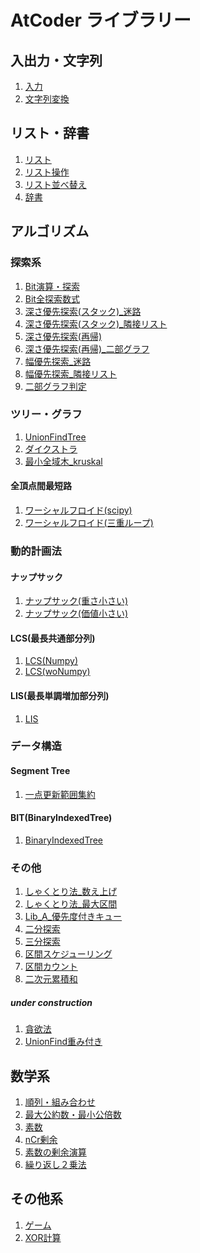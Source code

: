 # AtCoder ライブラリー
## 入出力・文字列
1. [入力](file:/home/ibtosm/work/zgit/atcoder_lib_py/Lib_0_入力.py)
3. [文字列変換](file:/home/ibtosm/work/zgit/atcoder_lib_py/Lib_0_文字列変換.py)
## リスト・辞書
1. [リスト](file:/home/ibtosm/work/zgit/atcoder_lib_py/Lib_1_リスト.py)
1. [リスト操作](file:/home/ibtosm/work/zgit/atcoder_lib_py/Lib_1_リスト操作.py)
1. [リスト並べ替え](file:/home/ibtosm/work/zgit/atcoder_lib_py/Lib_1_リスト並べ替え.py)
1. [辞書](file:/home/ibtosm/work/zgit/atcoder_lib_py/Lib_1_辞書.py)

## アルゴリズム
### 探索系
1. [Bit演算・探索](file:/home/ibtosm/work/zgit/atcoder_lib_py/Lib_A_Bit演算・探索.py)
1. [Bit全探索数式](file:/home/ibtosm/work/zgit/atcoder_lib_py/Lib_A_Bit全探索数式.py)
1. [深さ優先探索(スタック)_迷路](file:/home/ibtosm/work/zgit/atcoder_lib_py/Lib_A_深さ優先探索(スタック)_迷路.py)
1. [深さ優先探索(スタック)_隣接リスト](file:/home/ibtosm/work/zgit/atcoder_lib_py/Lib_A_深さ優先探索(スタック)_隣接リスト.py)
1. [深さ優先探索(再帰)](file:/home/ibtosm/work/zgit/atcoder_lib_py/Lib_A_深さ優先探索(再帰).py)
1. [深さ優先探索(再帰)_二部グラフ](file:/home/ibtosm/work/zgit/atcoder_lib_py/Lib_A_深さ優先探索(再帰)_二部グラフ.py)
1. [幅優先探索_迷路](file:/home/ibtosm/work/zgit/atcoder_lib_py/Lib_A_幅優先探索_迷路.py)
1. [幅優先探索_隣接リスト](file:/home/ibtosm/work/zgit/atcoder_lib_py/Lib_A_幅優先探索_隣接リスト.py)
1. [二部グラフ判定](file:/home/ibtosm/work/zgit/atcoder_lib_py/Lib_A_二部グラフ判定.py)

### ツリー・グラフ
1. [UnionFindTree](file:/home/ibtosm/work/zgit/atcoder_lib_py/Lib_A_UnionFindTree.py)
1. [ダイクストラ](file:/home/ibtosm/work/zgit/atcoder_lib_py/Lib_A_ダイクストラ.py)
1. [最小全域木_kruskal](file:/home/ibtosm/work/zgit/atcoder_lib_py/Lib_A_最小全域木_kruskal.py)

#### 全頂点間最短路
1. [ワーシャルフロイド(scipy) ](file:/home/ibtosm/work/zgit/atcoder_lib_py/Lib_A_ワーシャルフロイド(scipy).py)
1. [ワーシャルフロイド(三重ループ)](file:/home/ibtosm/work/zgit/atcoder_lib_py/Lib_A_ワーシャルフロイド(三重ループ).py)

### 動的計画法
#### ナップサック
1. [ナップサック(重さ小さい)](file:/home/ibtosm/work/zgit/atcoder_lib_py/Lib_A_ナップサック(重さ小さい).py)
1. [ナップサック(価値小さい)](file:/home/ibtosm/work/zgit/atcoder_lib_py/Lib_A_ナップサック(価値小さい).py)

#### LCS(最長共通部分列)
1. [LCS(Numpy)](file:/home/ibtosm/work/zgit/atcoder_lib_py/Lib_A_LCS(Numpy).py)
1. [LCS(woNumpy)](file:/home/ibtosm/work/zgit/atcoder_lib_py/Lib_A_LCS(woNumpy).py)

#### LIS(最長単調増加部分列)
1. [LIS](file:/home/ibtosm/work/zgit/atcoder_lib_py/Lib_A_LIS.py)

### データ構造
#### Segment Tree
1. [一点更新範囲集約](file:/home/ibtosm/work/zgit/atcoder_lib_py/Lib_D_SegmentTree_一点更新・区間集約.py)

#### BIT(BinaryIndexedTree)
1. [BinaryIndexedTree](file:/home/ibtosm/work/zgit/atcoder_lib_py/Lib_D_BinaryIndexedTree.py)

### その他
1. [しゃくとり法_数え上げ](file:/home/ibtosm/work/zgit/atcoder_lib_py/Lib_A_しゃくとり法_数え上げ.py)
1. [しゃくとり法_最大区間](file:/home/ibtosm/work/zgit/atcoder_lib_py/Lib_A_しゃくとり法_最大区間.py)
1. [Lib_A_優先度付きキュー](file:/home/ibtosm/work/zgit/atcoder_lib_py/Lib_A_優先度付きキュー.py)
1. [二分探索](file:/home/ibtosm/work/zgit/atcoder_lib_py/Lib_A_二分探索.py)
1. [三分探索](file:/home/ibtosm/work/zgit/atcoder_lib_py/Lib_A_三分探索.py)
1. [区間スケジューリング](file:/home/ibtosm/work/zgit/atcoder_lib_py/Lib_A_区間スケジューリング.py)
1. [区間カウント](file:/mnt/c/Users/eieib/linux/zgit/atcoder_lib_py/Lib_A_区間カウント.py)
1. [二次元累積和](file:/home/ibtosm/work/zgit/atcoder_lib_py/Lib_A_二次元累積和.py)

##### under construction
1. [貪欲法](file:/home/ibtosm/work/zgit/atcoder_lib_py/Lib_A_貪欲法.py)
1. [UnionFind重み付き](file:/home/ibtosm/work/zgit/atcoder_lib_py/Lib_A_UnionFind重み付き.py)

## 数学系
1. [順列・組み合わせ](file:/home/ibtosm/work/zgit/atcoder_lib_py/Lib_N_順列・組み合わせ.py)
1. [最大公約数・最小公倍数](file:/home/ibtosm/work/zgit/atcoder_lib_py/Lib_N_最大公約数・最小公倍数.py)
1. [素数](file:/home/ibtosm/work/zgit/atcoder_lib_py/Lib_N_素数.py)
1. [nCr剰余](file:/home/ibtosm/work/zgit/atcoder_lib_py/Lib_N_nCr剰余.py)
1. [素数の剰余演算](file:/home/ibtosm/work/zgit/atcoder_lib_py/Lib_N_素数の剰余演算.py)
1. [繰り返し２乗法](file:/home/ibtosm/work/zgit/atcoder_lib_py/Lib_A_繰り返し２乗法.py)

## その他系
1. [ゲーム](file:/home/ibtosm/work/zgit/atcoder_lib_py/Lib_G_ゲーム系.md)
1. [XOR計算](file:/home/ibtosm/work/zgit/atcoder_lib_py/Lib_G_XOR.md)